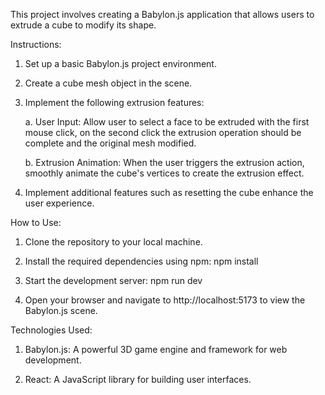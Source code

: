 ﻿This project involves creating a Babylon.js application that allows users to extrude a cube to modify its shape.

Instructions:

1. Set up a basic Babylon.js project environment.

2. Create a cube mesh object in the scene.

3. Implement the following extrusion features:

   a. User Input: Allow user to select a face to be extruded with the first mouse click, on the second click the extrusion operation should be complete and the original mesh modified.

   b. Extrusion Animation: When the user triggers the extrusion action, smoothly animate the cube's vertices to create the extrusion effect.

4. Implement additional features such as resetting the cube enhance the user experience.

How to Use:

1. Clone the repository to your local machine.

2. Install the required dependencies using npm: npm install

3. Start the development server: npm run dev

4. Open your browser and navigate to http://localhost:5173 to view the Babylon.js scene.

Technologies Used:

1. Babylon.js: A powerful 3D game engine and framework for web development.

2. React: A JavaScript library for building user interfaces.
